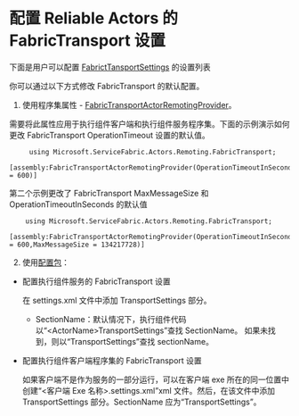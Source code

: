 <properties
    pageTitle="Azure Service Fabric Reliable Actors FabricTransport 配置概述 | Azure"
    description="了解如何配置 Azure Service Fabric 执行组件通信设置。"
    services="Service-Fabric"
    documentationcenter=".net"
    author="suchiagicha"
    manager="timlt"
    editor="" />
<tags
    ms.assetid="dbed72f4-dda5-4287-bd56-da492710cd96"
    ms.service="Service-Fabric"
    ms.devlang="dotnet"
    ms.topic="article"
    ms.tgt_pltfrm="NA"
    ms.workload="NA"
    ms.date="11/22/2016"
    wacn.date="01/20/2017"
    ms.author="suchia" />  


# 配置 Reliable Actors 的 FabricTransport 设置

下面是用户可以配置 [FabrictTansportSettings](https://docs.microsoft.com/zh-CN/dotnet/api/microsoft.servicefabric.services.communication.fabrictransport.common.fabrictransportsettings) 的设置列表

你可以通过以下方式修改 FabricTransport 的默认配置。

1.  使用程序集属性 - [FabricTransportActorRemotingProvider](https://docs.microsoft.com/zh-CN/dotnet/api/microsoft.servicefabric.actors.remoting.fabrictransport.fabrictransportactorremotingproviderattribute?redirectedfrom=MSDN#microsoft_servicefabric_actors_remoting_fabrictransport_fabrictransportactorremotingproviderattribute)。

  需要将此属性应用于执行组件客户端和执行组件服务程序集。下面的示例演示如何更改 FabricTransport OperationTimeout 设置的默认值。

 
	     using Microsoft.ServiceFabric.Actors.Remoting.FabricTransport;
	    [assembly:FabricTransportActorRemotingProvider(OperationTimeoutInSeconds = 600)]


   第二个示例更改了 FabricTransport MaxMessageSize 和 OperationTimeoutInSeconds 的默认值


	    using Microsoft.ServiceFabric.Actors.Remoting.FabricTransport;
	    [assembly:FabricTransportActorRemotingProvider(OperationTimeoutInSeconds = 600,MaxMessageSize = 134217728)]


2. 使用[配置包](/documentation/articles/service-fabric-application-model/)：

  * 配置执行组件服务的 FabricTransport 设置

    在 settings.xml 文件中添加 TransportSettings 部分。

    * SectionName：默认情况下，执行组件代码以“&lt;ActorName&gt;TransportSettings”查找 SectionName。 如果未找到，则以“TransportSettings”查找 sectionName。


	  <Section Name="MyActorServiceTransportSettings">
	       <Parameter Name="MaxMessageSize" Value="10000000" />
	       <Parameter Name="OperationTimeoutInSeconds" Value="300" />
	       <Parameter Name="SecurityCredentialsType" Value="X509" />
	       <Parameter Name="CertificateFindType" Value="FindByThumbprint" />
	       <Parameter Name="CertificateFindValue" Value="4FEF3950642138446CC364A396E1E881DB76B48C" />
	       <Parameter Name="CertificateStoreLocation" Value="LocalMachine" />
	       <Parameter Name="CertificateStoreName" Value="My" />
	       <Parameter Name="CertificateProtectionLevel" Value="EncryptAndSign" />
	       <Parameter Name="CertificateRemoteCommonNames" Value="ServiceFabric-Test-Cert" />
	   </Section>  



  * 配置执行组件客户端程序集的 FabricTransport 设置

    如果客户端不是作为服务的一部分运行，可以在客户端 exe 所在的同一位置中创建“&lt;客户端 Exe 名称&gt;.settings.xml”xml 文件。然后，在该文件中添加 TransportSettings 部分。SectionName 应为“TransportSettings”。


	  <?xml version="1.0" encoding="utf-8"?>
	  <Settings xmlns:xsd="http://www.w3.org/2001/XMLSchema" xmlns:xsi="http://www.w3.org/2001/XMLSchema-instance" xmlns="http://schemas.microsoft.com/2011/01/fabric">
	    <Section Name="TransportSettings">
	      <Parameter Name="SecurityCredentialsType" Value="X509" />
	       <Parameter Name="OperationTimeoutInSeconds" Value="300" />
	      <Parameter Name="CertificateFindType" Value="FindByThumbprint" />
	      <Parameter Name="CertificateFindValue" Value="78 12 20 5a 39 d2 23 76 da a0 37 f0 5a ed e3 60 1a 7e 64 bf" />
	       <Parameter Name="OperationTimeoutInSeconds" Value="300" />
	      <Parameter Name="CertificateStoreLocation" Value="LocalMachine" />
	      <Parameter Name="CertificateStoreName" Value="My" />
	      <Parameter Name="CertificateProtectionLevel" Value="EncryptAndSign" />
	      <Parameter Name="CertificateRemoteCommonNames" Value="WinFabric-Test-SAN1-Alice" />
	    </Section>
	  </Settings>
 

<!---HONumber=Mooncake_0116_2017-->